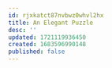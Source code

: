 ```yaml
---
id: rjxkatct87nvbwz0whvl2hx
title: An Elegant Puzzle
desc: ''
updated: 1721119936450
created: 1683596990148
published: false
---
```

